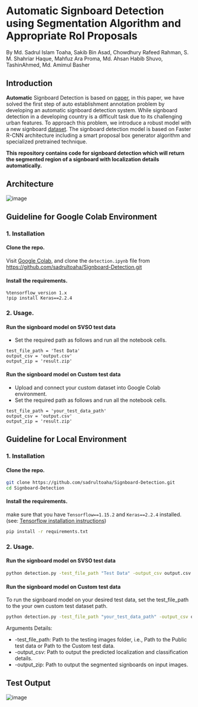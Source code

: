 # Automatic Signboard Detection using Segmentation Algorithm and Appropriate RoI Proposals
By Md. Sadrul Islam Toaha, Sakib Bin Asad, Chowdhury Rafeed Rahman, S. M. Shahriar Haque, Mahfuz Ara Proma, Md. Ahsan Habib Shuvo, TashinAhmed, Md. Amimul Basher

## Introduction
**Automatic** Signboard Detection is based on [paper](https://arxiv.org/pdf/2003.01936.pdf), in this paper, we have solved the first step of auto establishment annotation
problem by developing an automatic signboard detection system. While signboard detection in a developing country is a difficult task due to its challenging urban features. To approach this problem, we introduce a robust model with a new signboard [dataset](https://drive.google.com/drive/folders/1LQCgF3U-hPL46WLkq1dX8WJzRBSvCGga?usp=sharing). The signboard detection model is based on Faster R-CNN architecture including a smart proposal box generator algorithm and specialized pretrained technique.

**This repository contains code for signboard detection which will return the segmented region of a signboard with localization details automatically.**
## Architecture
![image](https://user-images.githubusercontent.com/16709991/100399693-eff83b00-307d-11eb-9a33-461ba104158c.png)

## Guideline for Google Colab Environment

### 1. Installation

#### Clone the repo.

Visit [Google Colab](https://colab.research.google.com), and clone the `detection.ipynb` file from https://github.com/sadrultoaha/Signboard-Detection.git

#### Install the requirements.
```
%tensorflow_version 1.x
!pip install Keras==2.2.4
```
### 2. Usage.

#### Run the signboard model on SVSO test data
* Set the required path as follows and run all the notebook cells.
```
test_file_path = 'Test Data'
output_csv = 'output.csv'
output_zip = 'result.zip'
```
#### Run the signboard model on Custom test data
* Upload and connect your custom dataset into Google Colab environment.
* Set the required path as follows and run all the notebook cells.
```
test_file_path = 'your_test_data_path'
output_csv = 'output.csv'
output_zip = 'result.zip'
```

## Guideline for Local Environment

### 1. Installation

#### Clone the repo.
```bash
git clone https://github.com/sadrultoaha/Signboard-Detection.git
cd Signboard-Detection
```
#### Install the requirements.
make sure that you have `Tensorflow==1.15.2` and `Keras==2.2.4` installed. (see: [Tensorflow installation instructions](https://www.tensorflow.org/install))
```bash
pip install -r requirements.txt
```
### 2. Usage.

#### Run the signboard model on SVSO test data
```bash
python detection.py -test_file_path "Test Data" -output_csv output.csv -output_zip result.zip
```
#### Run the signboard model on Custom test data
To run the signboard model on your desired test data, set the test_file_path to the your own custom test dataset path.
```bash
python detection.py -test_file_path "your_test_data_path" -output_csv output.csv -output_zip result.zip
```

Arguments Details:
* -test_file_path: Path to the testing images folder, i.e., Path to the Public test data or Path to the Custom test data.
* -output_csv: Path to output the predicted localization and classification details.
* -output_zip: Path to output the segmented signboards on input images.

## Test Output
![image](https://user-images.githubusercontent.com/16709991/100400796-e1ac1e00-3081-11eb-9f15-7ab4d400514d.png)




